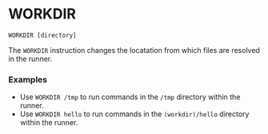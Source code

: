 # WORKDIR

`WORKDIR [directory]`

The `WORKDIR` instruction changes the locatation from which files are resolved in the runner.

### Examples

- Use `WORKDIR /tmp` to run commands in the `/tmp` directory within the runner.
- Use `WORKDIR hello` to run commands in the `(workdir)/hello` directory within the runner.
